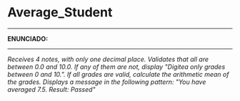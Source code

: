 # Average_Student

--------------------------
<b>ENUNCIADO:</b>

--------------------------
<i>Receives 4 notes, with only one decimal place. Validates that all are between 0.0 and 10.0. If any of them are not, display "Digitea only grades between 0 and 10.". If all grades are valid, calculate the arithmetic mean of the grades. Displays a message in the following pattern: "You have averaged 7.5. Result: Passed"</i>
